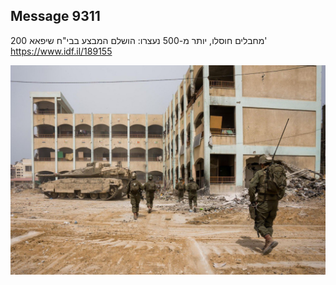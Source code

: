 ## Message 9311

200 מחבלים חוסלו, יותר מ-500 נעצרו:
הושלם המבצע בבי"ח שיפאא'
https://www.idf.il/189155

![Photo](./9311/9311_photo.jpg)
